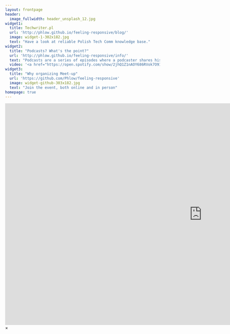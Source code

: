 ```yaml
---
layout: frontpage
header:
  image_fullwidth: header_unsplash_12.jpg
widget1:
  title: Techwriter.pl
  url: 'http://phlow.github.io/feeling-responsive/blog/'
  image: widget-1-302x182.jpg
  text: "Have a look at reliable Polish Tech Comm knowledge base."
widget2:
  title: "Podcasts? What's the point?"
  url: 'http://phlow.github.io/feeling-responsive/info/'
  text: "Podcasts are a series of episodes where a podcaster shares his knowledge in specific areas of expertise, in which he is an expert. Podcasters often invite other industry experts to speak on a specific topic."
  video: '<a href="https://open.spotify.com/show/2jhQ1Z1nAOY686RVok7O9I" data-reveal-id="videoModal" alt=""/></a>'
widget3:
  title: "Why organizing Meet-up"
  url: 'https://github.com/Phlow/feeling-responsive'
  image: widget-github-303x182.jpg
  text: "Join the event, both online and in person"
homepage: true
---
```


<div id="videoModal" class="reveal-modal large" data-reveal="">
  <div class="flex-video widescreen vimeo" style="display: block;">
    <iframe width="1280" height="720" src="https://open.spotify.com/show/2jhQ1Z1nAOY686RVok7O9I" frameborder="0" allowfullscreen></iframe>
  </div>
  <a class="close-reveal-modal">&#215;</a>
</div>
